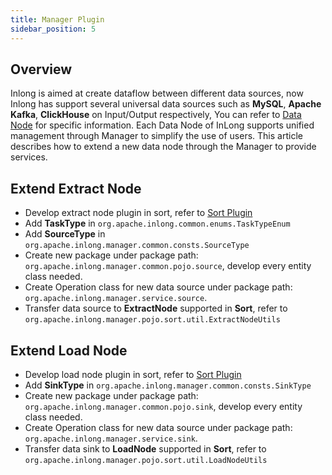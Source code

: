 ```yaml
---
title: Manager Plugin
sidebar_position: 5
---
```


## Overview

Inlong is aimed at create dataflow between different data sources, now Inlong has support several universal data sources such as **MySQL**, **Apache Kafka**, **ClickHouse** on Input/Output respectively,
You can refer to [Data Node](data_node/extract_node/overview.md) for specific information. Each Data Node of InLong supports unified management through Manager to simplify the use of users.
This article describes how to extend a new data node through the Manager to provide services.

## Extend Extract Node

- Develop extract node plugin in sort, refer to [Sort Plugin](design_and_concept/how_to_extend_data_node_for_sort.md)
- Add **TaskType** in `org.apache.inlong.common.enums.TaskTypeEnum`
- Add **SourceType** in `org.apache.inlong.manager.common.consts.SourceType`
- Create new package under package path: `org.apache.inlong.manager.common.pojo.source`, develop every entity class needed.
- Create Operation class for new data source under package path: `org.apache.inlong.manager.service.source`.
- Transfer data source to **ExtractNode** supported in **Sort**, refer to `org.apache.inlong.manager.pojo.sort.util.ExtractNodeUtils`

## Extend Load Node

- Develop load node plugin in sort, refer to [Sort Plugin](design_and_concept/how_to_extend_data_node_for_sort.md)
- Add **SinkType** in `org.apache.inlong.manager.common.consts.SinkType`
- Create new package under package path: `org.apache.inlong.manager.common.pojo.sink`, develop every entity class needed.
- Create Operation class for new data source under package path: `org.apache.inlong.manager.service.sink`.
- Transfer data sink to **LoadNode** supported in **Sort**, refer to `org.apache.inlong.manager.pojo.sort.util.LoadNodeUtils`